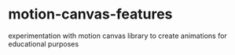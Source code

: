 # motion-canvas-features
experimentation with motion canvas library to create animations for educational purposes
